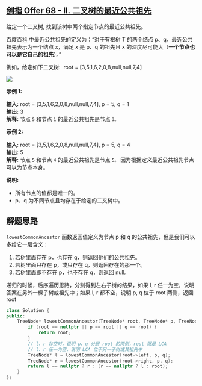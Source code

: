 ## [剑指 Offer 68 - II. 二叉树的最近公共祖先](https://leetcode.cn/problems/er-cha-shu-de-zui-jin-gong-gong-zu-xian-lcof/)

给定一个二叉树, 找到该树中两个指定节点的最近公共祖先。

[百度百科](https://baike.baidu.com/item/%E6%9C%80%E8%BF%91%E5%85%AC%E5%85%B1%E7%A5%96%E5%85%88/8918834?fr=aladdin) 中最近公共祖先的定义为：“对于有根树 T 的两个结点 p、q，最近公共祖先表示为一个结点 x，满足 x 是 p、q 的祖先且 x 的深度尽可能大（**一个节点也可以是它自己的祖先**）。”

例如，给定如下二叉树:  root = [3,5,1,6,2,0,8,null,null,7,4]

![](https://assets.leetcode-cn.com/aliyun-lc-upload/uploads/2018/12/15/binarytree.png)

**示例 1:**

**输入:** root = [3,5,1,6,2,0,8,null,null,7,4], p = 5, q = 1  
**输出:** 3  
**解释:** 节点 `5` 和节点 `1` 的最近公共祖先是节点 `3。`

**示例 2:**

**输入:** root = [3,5,1,6,2,0,8,null,null,7,4], p = 5, q = 4  
**输出:** 5  
**解释:** 节点 `5` 和节点 `4` 的最近公共祖先是节点 `5。` 因为根据定义最近公共祖先节点可以为节点本身。

**说明:**

- 所有节点的值都是唯一的。
- p、q 为不同节点且均存在于给定的二叉树中。

## 解题思路

`lowestCommonAncestor` 函数返回值定义为节点 p 和 q 的公共祖先，但是我们可以多给它一层含义：

1. 若树里面存在 p，也存在 q，则返回他们的公共祖先。
2. 若树里面只存在 p，或只存在 q，则返回存在的那一个。
3. 若树里面即不存在 p，也不存在 q，则返回 null。

递归的时候，后序遍历思路，分别得到左右子树的结果，如果 l, r 任一为空，说明答案在另外一棵子树或祖先中；如果 l, r 都不空，说明 p, q 位于 root 两侧，返回 root

```cpp
class Solution {
public:
    TreeNode* lowestCommonAncestor(TreeNode* root, TreeNode* p, TreeNode* q) {
        if (root == nullptr || p == root || q == root) {
            return root;
        }
        // l、r 非空时，说明 p、q 分居 root 的两侧，root 就是 LCA
        // l、r 任一为空，说明 LCA 位于另一子树或其祖先中
        TreeNode* l = lowestCommonAncestor(root->left, p, q);
        TreeNode* r = lowestCommonAncestor(root->right, p, q);
        return l == nullptr ? r : (r == nullptr ? l : root);
    }
};
```